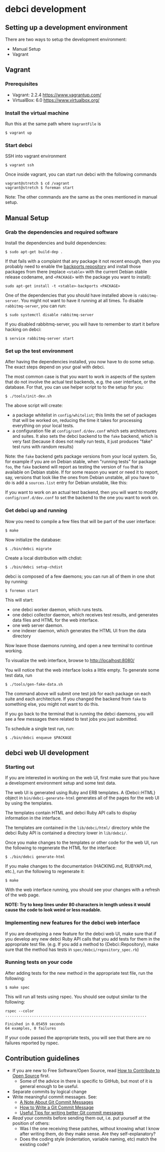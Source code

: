 # debci development

## Setting up a development environment

There are two ways to setup the development environment:

* Manual Setup
* Vagrant

## Vagrant

### Prerequisites

* Vagrant: 2.2.4 https://www.vagrantup.com/
* VirtualBox: 6.0 https://www.virtualbox.org/

### Install the virtual machine

Run this at the same path where `VagrantFile` is

```
$ vagrant up
```

### Start debci

SSH into vagrant environment

```
$ vagrant ssh
```

Once inside vagrant, you can start run debci with the following commands

```
vagrant@stretch $ cd /vagrant
vagrant@stretch $ foreman start
```

Note: The other commands are the same as the ones mentioned in manual setup.

## Manual Setup
### Grab the dependencies and required software

Install the dependencies and build dependencies:

```
$ sudo apt-get build-dep .
```

If that fails with a complaint that any package it not recent enough, then you
probably need to enable the [backports repository](https://backports.debian.org/)
and install those packages from there (replace `<stable>` with the current
Debian stable release codename, and `<PACKAGE>` with the package you want to
install):

```
sudo apt-get install -t <stable>-backports <PACKAGE>
```

One of the dependencies that you should have installed above is
`rabbitmq-server`. You might not want to have it running at all times. To
disable `rabbitmq-server`, you can run:

```
$ sudo systemctl disable rabbitmq-server
```

If you disabled rabbitmq-server, you will have to remember to start it before
hacking on debci:

```
$ service rabbitmq-server start
```

### Set up the test environment

After having the dependencies installed, you now have to do some setup. The
exact steps depend on your goal with debci.

The most common case is that you want to work in aspects of the system that do
not involve the actual test backends, e.g. the user interface, or the database.
For that, you can use helper script to to the setup for you:

    $ ./tools/init-dev.sh

The above script will create:

* a package whitelist in `config/whitelist`; this limits the set of packages
   that will be worked on, reducing the time it takes for processing everything
   on your local tests.
* a configuration file at `config/conf.d/dev.conf` which sets architectures and
  suites. It also sets the debci backend to the `fake` backend, which is very
  fast (because it does not really run tests, it just produces "fake" test runs
  with random results)

Note: the `fake` backend gets package versions from your local system. So, for
example if you are on Debian stable, when "running tests" for package `foo`,
the `fake` backend will report as testing the version of `foo` that is
available on Debian stable. If for some reason you want or need it to report,
say, versions that look like the ones from Debian unstable, all you have to do
is add a `sources.list` entry for Debian unstable, like this:

If you want to work on an actual test backend, then you will want to modify
`config/conf.d/dev.conf` to set the backend to the one you want to work on.

### Get debci up and running

Now you need to compile a few files that will be part of the user interface:

```
$ make
```

Now initialize the database:

```
$ ./bin/debci migrate
```

Create a local distribution with chdist:

```
$ ./bin/debci setup-chdist
```

debci is composed of a few daemons; you can run all of them in one shot by
running:

```
$ foreman start
```

This will start:

- one debci worker daemon, which runs tests.
- one debci collector daemon, which receives test results, and generates data files and HTML for the web interface.
- one web server daemon.
- one indexer daemon, which generates the HTML UI from the data directory

Now leave those daemons running, and open a new terminal to continue working.

To visualize the web interface, browse to
[http://localhost:8080/](http://localhost:8080/)

You will notice that the web interface looks a little empty. To generate some
test data, run

    $ ./tools/gen-fake-data.sh

The command above will submit one test job for each package on each suite and
each architecture. If you changed the backend from `fake` to something else,
you might not want to do this.

If you go back to the terminal that is running the debci daemons, you will see
a  few messages there related to test jobs you just submitted.

To schedule a single test run, run:

```
$ ./bin/debci enqueue $PACKAGE
```

## debci web UI development

### Starting out

If you are interested in working on the web UI, first make sure that you have
a development environment setup and some test data.

The web UI is generated using Ruby and ERB templates. A {Debci::HTML} object
in `bin/debci-generate-html` generates all of the pages for the web UI by
using the templates.

The templates contain HTML and debci Ruby API calls to display information
in the interface.

The templates are contained in the `lib/debci/html/` directory while
the debci Ruby API is contained a directory lower in
`lib/debci/`.

Once you make changes to the templates or other code for the web UI,
run the following to regenerate the HTML for the interface:

    $ ./bin/debci generate-html

If you make changes to the documentation (HACKING.md, RUBYAPI.md, etc.),
run the following to regenerate it:

    $ make

With the web interface running, you should see your changes with a refresh of
the web page.

**NOTE: Try to keep lines under 80 characters in length unless it would cause
the code to look weird or less readable.**

### Implementing new features for the debci web interface

If you are developing a new feature for the debci web UI, make sure that
if you develop any new debci Ruby API calls that you add tests for them in the
appropriate test file. (e.g. If you add a method to {Debci::Repository}, make
sure that the method has tests in `spec/debci/repository_spec.rb`)

### Running tests on your code

After adding tests for the new method in the appropriate test file, run the
following:

    $ make spec

This will run all tests using rspec. You should see output similar to the
following:

    rspec --color
    ................................................................

    Finished in 0.05459 seconds
    64 examples, 0 failures

If your code passed the appropriate tests, you will see that there
are no failures reported by rspec.

## Contribution guidelines

* If you are new to Free Software/Open Source, read [How to Contribute to Open Source](https://opensource.guide/how-to-contribute/) first.
  * Some of the advice in there is specific to GitHub, but most of it is general enough to be useful.
* Separate commits by logical change
* Write meaningful commit messages. See:
  * [A Note About Git Commit Messages](https://tbaggery.com/2008/04/19/a-note-about-git-commit-messages.html)
  * [How to Write a Git Commit Message](https://chris.beams.io/posts/git-commit/)
  * [Useful Tips for writing better Git commit messages](https://code.likeagirl.io/useful-tips-for-writing-better-git-commit-messages-808770609503)
* _Read_ your commits before sending them out, i.e. put yourself at the position of others:
  * Was I the one receiving these patches, without knowing what I know after writing them, do they make sense. Are they self-explanatory?
  * Does the coding style (indentation, variable naming, etc) match the existing code?
